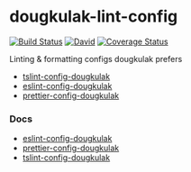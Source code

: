# dougkulak-lint-config
[![Build Status](https://api.travis-ci.com/dougkulak/dougkulak-lint-config.svg?branch=master)](https://app.travis-ci.com/github/dougkulak/dougkulak-lint-config)
[![David](https://img.shields.io/david/dev/dougkulak/blank-ts-monorepo?label=deps)](https://david-dm.org/dougkulak/blank-ts-monorepo?type=dev)
[![Coverage Status](https://coveralls.io/repos/github/dougkulak/dougkulak-lint-config/badge.svg?branch=master)](https://coveralls.io/github/dougkulak/dougkulak-lint-config?branch=master)

Linting & formatting configs dougkulak prefers

* [tslint-config-dougkulak](./packages/tslint-config-dougkulak)
* [eslint-config-dougkulak](./packages/eslint-config-dougkulak)
* [prettier-config-dougkulak](./packages/prettier-config-dougkulak)

### Docs
* [eslint-config-dougkulak](https://dougkulak.github.io/dougkulak-lint-config/eslint-config-dougkulak)
* [prettier-config-dougkulak](https://dougkulak.github.io/dougkulak-lint-config/prettier-config-dougkulak)
* [tslint-config-dougkulak](https://dougkulak.github.io/dougkulak-lint-config/tslint-config-dougkulak)
